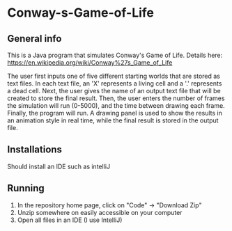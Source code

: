 # Conway-s-Game-of-Life

## General info
This is a Java program that simulates Conway's Game of Life. Details here: https://en.wikipedia.org/wiki/Conway%27s_Game_of_Life

The user first inputs one of five different starting worlds that are stored as text files. 
In each text file, an 'X' represents a living cell and a '.' represents a dead cell. Next, the user gives the name of an output text file
that will be created to store the final result. Then, the user enters the number of frames the simulation will run (0-5000), and the time between drawing each frame.
Finally, the program will run. A drawing panel is used to show the results in an animation style in real time, while the final result is stored in the output file.

## Installations
Should install an IDE such as intelliJ

## Running
1. In the repository home page, click on "Code" -> "Download Zip"
2. Unzip somewhere on easily accessible on your computer
3. Open all files in an IDE (I use IntelliJ)
